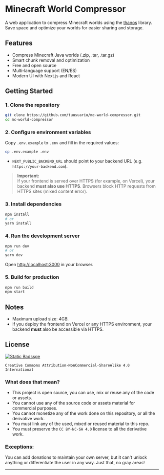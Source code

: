 # Minecraft World Compressor

A web application to compress Minecraft worlds using the [thanos](https://github.com/aternosorg/thanos) library. Save space and optimize your worlds for easier sharing and storage.

## Features

- Compress Minecraft Java worlds (.zip, .tar, .tar.gz)
- Smart chunk removal and optimization
- Free and open source
- Multi-language support (EN/ES)
- Modern UI with Next.js and React

## Getting Started

### 1. Clone the repository

```bash
git clone https://github.com/tuusuario/mc-world-compressor.git
cd mc-world-compressor
```

### 2. Configure environment variables

Copy `.env.example` to `.env` and fill in the required values:

```bash
cp .env.example .env
```

- `NEXT_PUBLIC_BACKEND_URL` should point to your backend URL (e.g. `https://your-backend.com`).

> **Important:**  
> If your frontend is served over HTTPS (for example, on Vercel), your backend **must also use HTTPS**. Browsers block HTTP requests from HTTPS sites (mixed content error).

### 3. Install dependencies

```bash
npm install
# or
yarn install
```

### 4. Run the development server

```bash
npm run dev
# or
yarn dev
```

Open [http://localhost:3000](http://localhost:3000) in your browser.

### 5. Build for production

```bash
npm run build
npm start
```
## Notes

- Maximum upload size: 4GB.
- If you deploy the frontend on Vercel or any HTTPS environment, your backend **must** also be accessible via HTTPS.

## License
[![Static Badssge](https://img.shields.io/badge/CC_BY--NC--SA_4.0-blue?style=for-the-badge&color=gray)](/LICENSE)

`Creative Commons Attribution-NonCommercial-ShareAlike 4.0 International`

### What does that mean?

- This project is open source, you can use, mix or reuse any of the code or assets.
- You cannot use any of the source code or assets material for commercial purposes.
- You cannot monetize any of the work done on this repository, or all the derivative work.
- You must link any of the used, mixed or reused material to this repo.
- You must preserve the `CC BY-NC-SA 4.0` license to all the derivative work.


### Exceptions:

You can add donations to maintain your own server, but it can't unlock anything or differentiate the user in any way. Just that, no gray areas!

---
